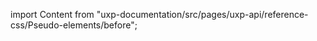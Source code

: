 
import Content from "uxp-documentation/src/pages/uxp-api/reference-css/Pseudo-elements/before";

<Content query="product=xd"/>
